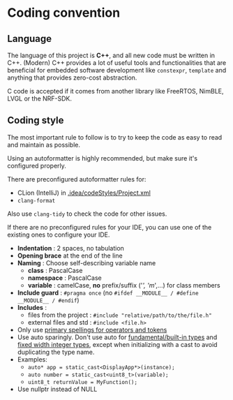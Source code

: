 # Coding convention

## Language

The language of this project is **C++**, and all new code must be written in C++. (Modern) C++ provides a lot of useful tools and functionalities that are beneficial for embedded software development like `constexpr`, `template` and anything that provides zero-cost abstraction.

C code is accepted if it comes from another library like FreeRTOS, NimBLE, LVGL or the NRF-SDK.

## Coding style

The most important rule to follow is to try to keep the code as easy to read and maintain as possible.

Using an autoformatter is highly recommended, but make sure it's configured properly.

There are preconfigured autoformatter rules for:

  * CLion (IntelliJ) in [.idea/codeStyles/Project.xml](/.idea/codeStyles/Project.xml)
  * `clang-format`

Also use `clang-tidy` to check the code for other issues.

If there are no preconfigured rules for your IDE, you can use one of the existing ones to configure your IDE.

 - **Indentation** : 2 spaces, no tabulation
 - **Opening brace** at the end of the line
 - **Naming** : Choose self-describing variable name
    - **class** : PascalCase
    - **namespace** : PascalCase
    - **variable** : camelCase, **no** prefix/suffix ('_', 'm_',...) for class members
 - **Include guard** : `#pragma once` (no `#ifdef __MODULE__ / #define __MODULE__ / #endif`)
 - **Includes** :
    - files from the project : `#include "relative/path/to/the/file.h"`
    - external files and std : `#include <file.h>`
 - Only use [primary spellings for operators and tokens](https://en.cppreference.com/w/cpp/language/operator_alternative)
 - Use auto sparingly. Don't use auto for [fundamental/built-in types](https://en.cppreference.com/w/cpp/language/types) and [fixed width integer types](https://en.cppreference.com/w/cpp/types/integer), except when initializing with a cast to avoid duplicating the type name.
 - Examples:
   - `auto* app = static_cast<DisplayApp*>(instance);`
   - `auto number = static_cast<uint8_t>(variable);`
   - `uint8_t returnValue = MyFunction();`
 - Use nullptr instead of NULL

